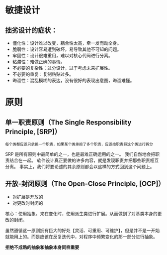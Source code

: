 # 敏捷设计

## 拙劣设计的症状：
 - 僵化性：设计难以改变，耦合性太高，牵一发而动全身。
 - 脆弱性：设计容易遭到破坏，易导致其他不可知的问题。
 - 牢固性：设计很难重用，难以对核心代码进行分离。
 - 粘滞性：难做正确的事情。
 - 不必要的复杂性：过分设计，过于考虑未来扩展性。
 - 不必要的重复：复制粘贴过多。
 - 晦涩性：混乱模糊的表达，没有很好的表现出意图，晦涩难懂。
 
# 原则
## 单一职责原则（The Single Responsibility Principle, [SRP]）

    每个类都应该只承担一个职责，如果某个类承担了多个职责，应该按职责将这个类进行拆分
    
SRP 是所有原则中最简单的之一，也是最难正确运用的之一。
我们自然地会把职责结合在一起。
软件设计真正要做的许多内容，就是发现职责并把那些职责相互分离。
事实上，我们将要论述的其余原则都会以这样的方式回到这个问题上。



## 开放-封闭原则（The Open-Close Principle, [OCP]）

 - 对扩展是开放的
 - 对更改时封闭的
 
 核心：使用抽象。来在变化时，使用派生类进行扩展。从而做到了对基类本身的更改的封闭。
 
 虽然遵循这一原则拥有巨大的好处【灵活、可重用、可维护】，但是并不是一开始就能用上的。而是应该在反复迭代中，对程序中频繁变化的那一部分进行抽象。
 
 **拒绝不成熟的抽象和抽象本身同样重要**
 
 